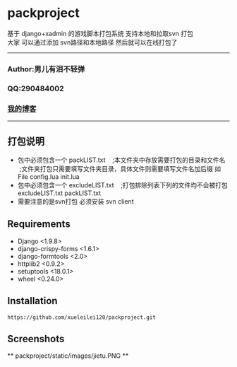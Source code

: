 packproject
===========================
基于 django+xadmin 的游戏脚本打包系统 支持本地和拉取svn 打包 <br>
大家 可以通过添加 svn路径和本地路径 然后就可以在线打包了
****
### Author:男儿有泪不轻弹
### QQ:290484002
### [我的博客](http://liuyc2.pythonanywhere.com) 
****
## 打包说明
* 包中必须包含一个 packLIST.txt
    ;本文件夹中存放需要打包的目录和文件名
    ;文件夹打包只需要填写文件夹目录，具体文件则需要填写文件名加后缀 如
    File
    config.lua
    init.lua
* 包中必须包含一个 excludeLIST.txt
    ;打包排除列表下列的文件均不会被打包
    excludeLIST.txt
    packLIST.txt
* 需要注意的是svn打包 必须安装 svn client

## Requirements
* Django <1.9.8>
* django-crispy-forms <1.6.1>
* django-formtools <2.0>
* httplib2 <0.9.2>
* setuptools <18.0.1>
* wheel <0.24.0>
## Installation
    https://github.com/xueleilei120/packproject.git

## Screenshots
  ** packproject/static/images/jietu.PNG **
